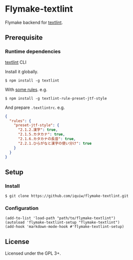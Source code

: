 # Flymake-textlint

Flymake backend for [textlint](https://textlint.github.io/).

## Prerequisite

### Runtime dependencies

[textlint](https://textlint.github.io/) CLI

Install it globally.

```console
$ npm install -g textlint
```

With [some rules](https://github.com/textlint-ja/textlint-rule-preset-JTF-style). e.g.

```console
$ npm install -g textlint-rule-preset-jtf-style
```

And prepare `.textlintrc`. e.g.

```json
{
  "rules": {
    "preset-jtf-style": {
      "2.1.2.漢字": true,
      "2.1.5.カタカナ": true,
      "2.1.6.カタカナの長音": true,
      "2.2.1.ひらがなと漢字の使い分け": true
    }
  }
}
```

## Setup

### Install

```console
$ git clone https://github.com/iquiw/flymake-textlint.git
```

### Configuration

```emacs-lisp
(add-to-list 'load-path "path/to/flymake-textlint")
(autoload 'flymake-textlint-setup "flymake-textlint")
(add-hook 'markdown-mode-hook #'flymake-textlint-setup)
```

## License

Licensed under the GPL 3+.
